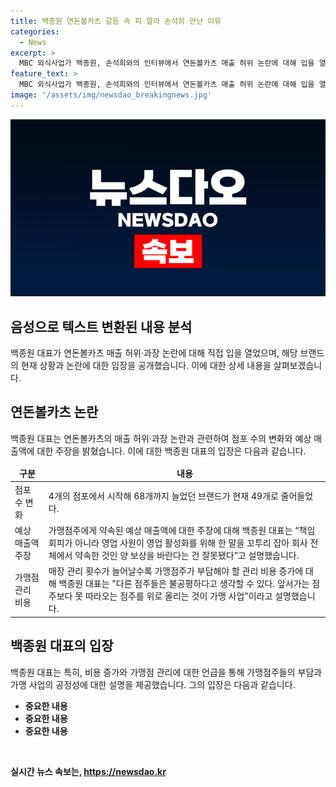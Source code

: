 ```yaml
---
title: 백종원 연돈볼카츠 갈등 속 피 말라 손석희 만난 이유
categories:
  - News
excerpt: >
  MBC 외식사업가 백종원, 손석희와의 인터뷰에서 연돈볼카츠 매출 허위 논란에 대해 입을 열었다. 현재 매출이 감소하고 있는 상황에서 가맹 점주들과의 논쟁이 이어지고 있으며, 백종원은 녹취록을 공개하고 심의 결과를 기다리고 있다고 밝혔다. 또한, 새로운 메뉴를 개발하고 매출을 증가시키기 위해 노력 중이라고 전했다.
feature_text: >
  MBC 외식사업가 백종원, 손석희와의 인터뷰에서 연돈볼카츠 매출 허위 논란에 대해 입을 열었다. 현재 매출이 감소하고 있는 상황에서 가맹 점주들과의 논쟁이 이어지고 있으며, 백종원은 녹취록을 공개하고 심의 결과를 기다리고 있다고 밝혔다. 또한, 새로운 메뉴를 개발하고 매출을 증가시키기 위해 노력 중이라고 전했다.
image: '/assets/img/newsdao_breakingnews.jpg'
---
```


<p><img src="/assets/img/newsdao_breakingnews.jpg" alt="bookingtag 속보" /></p>

<h2 data-ke-size="size26">음성으로 텍스트 변환된 내용 분석</h2>

<p data-ke-size="size16">백종원 대표가 연돈볼카츠 매출 허위·과장 논란에 대해 직접 입을 열었으며, 해당 브랜드의 현재 상황과 논란에 대한 입장을 공개했습니다. 이에 대한 상세 내용을 살펴보겠습니다.</p>

<h2 data-ke-size="size26">연돈볼카츠 논란</h2>

<p data-ke-size="size16">백종원 대표는 연돈볼카츠의 매출 허위·과장 논란과 관련하여 점포 수의 변화와 예상 매출액에 대한 주장을 밝혔습니다. 이에 대한 백종원 대표의 입장은 다음과 같습니다.</p>

<table>
<thead>
<tr>
<td style="text-align: center; height: 17px;"><b>구분</b></td>
<td style="text-align: center; height: 17px;"><b>내용</b></td>
</tr>
</thead>
<tbody>
<tr>
<td style="text-align: left; height: 17px;">점포 수 변화</td>
<td style="text-align: left; height: 17px;">4개의 점포에서 시작해 68개까지 늘었던 브랜드가 현재 49개로 줄어들었다.</td>
</tr>
<tr>
<td style="text-align: left; height: 17px;">예상 매출액 주장</td>
<td style="text-align: left; height: 17px;">가맹점주에게 약속된 예상 매출액에 대한 주장에 대해 백종원 대표는 “책임 회피가 아니라 영업 사원이 영업 활성화를 위해 한 말을 꼬투리 잡아 회사 전체에서 약속한 것인 양 보상을 바란다는 건 잘못됐다”고 설명했습니다.</td>
</tr>
<tr>
<td style="text-align: left; height: 17px;">가맹점 관리 비용</td>
<td style="text-align: left; height: 17px;">매장 관리 횟수가 늘어날수록 가맹점주가 부담해야 할 관리 비용 증가에 대해 백종원 대표는 "다른 점주들은 불공평하다고 생각할 수 있다. 앞서가는 점주보다 못 따라오는 점주를 위로 올리는 것이 가맹 사업"이라고 설명했습니다.</td>
</tr>
</tbody>
</table>

<h2 data-ke-size="size26">백종원 대표의 입장</h2>

<p data-ke-size="size16">백종원 대표는 특히, 비용 증가와 가맹점 관리에 대한 언급을 통해 가맹점주들의 부담과 가맹 사업의 공정성에 대한 설명을 제공했습니다. 그의 입장은 다음과 같습니다.</p>

<ul>
<li><b>중요한 내용</li>
<li><b>중요한 내용</li>
<li><b>중요한 내용</li>
</ul>

<p data-ke-size="size16">&nbsp;</p>
실시간 뉴스 속보는, <a href="https://newsdao.kr" rel="dofollow">https://newsdao.kr</a>


